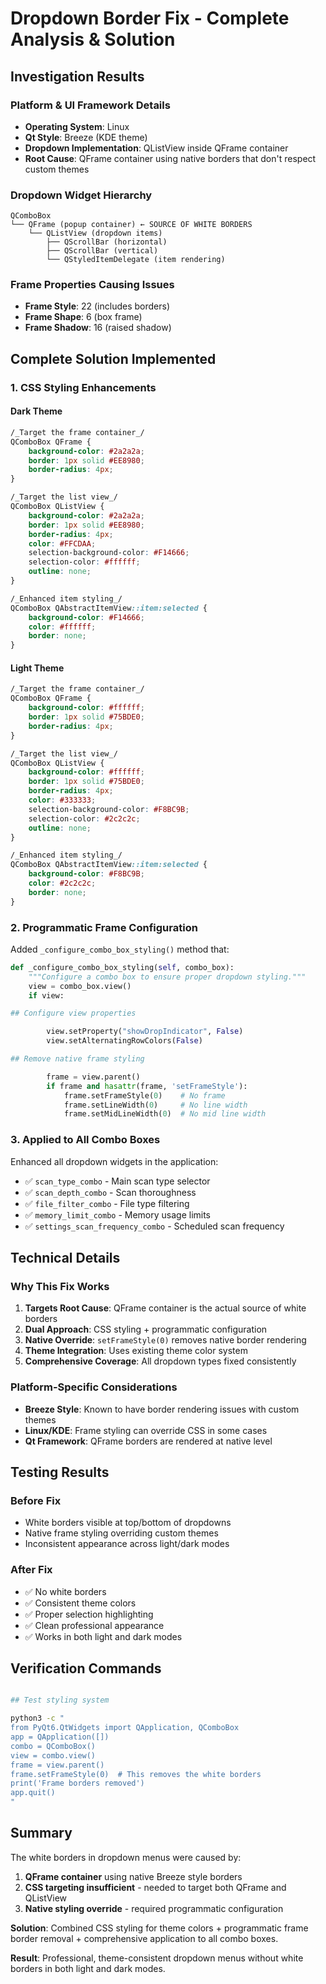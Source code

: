 # Dropdown Border Fix - Complete Analysis & Solution

## Investigation Results

### Platform & UI Framework Details

- **Operating System**: Linux
- **Qt Style**: Breeze (KDE theme)
- **Dropdown Implementation**: QListView inside QFrame container
- **Root Cause**: QFrame container using native borders that don't respect custom themes

### Dropdown Widget Hierarchy

```text
QComboBox
└── QFrame (popup container) ← SOURCE OF WHITE BORDERS
    └── QListView (dropdown items)
        ├── QScrollBar (horizontal)
        ├── QScrollBar (vertical)
        └── QStyledItemDelegate (item rendering)
```

### Frame Properties Causing Issues

- **Frame Style**: 22 (includes borders)
- **Frame Shape**: 6 (box frame)
- **Frame Shadow**: 16 (raised shadow)

## Complete Solution Implemented

### 1. CSS Styling Enhancements

#### Dark Theme

```CSS
/_Target the frame container_/
QComboBox QFrame {
    background-color: #2a2a2a;
    border: 1px solid #EE8980;
    border-radius: 4px;
}

/_Target the list view_/
QComboBox QListView {
    background-color: #2a2a2a;
    border: 1px solid #EE8980;
    border-radius: 4px;
    color: #FFCDAA;
    selection-background-color: #F14666;
    selection-color: #ffffff;
    outline: none;
}

/_Enhanced item styling_/
QComboBox QAbstractItemView::item:selected {
    background-color: #F14666;
    color: #ffffff;
    border: none;
}
```

#### Light Theme

```CSS
/_Target the frame container_/
QComboBox QFrame {
    background-color: #ffffff;
    border: 1px solid #75BDE0;
    border-radius: 4px;
}

/_Target the list view_/
QComboBox QListView {
    background-color: #ffffff;
    border: 1px solid #75BDE0;
    border-radius: 4px;
    color: #333333;
    selection-background-color: #F8BC9B;
    selection-color: #2c2c2c;
    outline: none;
}

/_Enhanced item styling_/
QComboBox QAbstractItemView::item:selected {
    background-color: #F8BC9B;
    color: #2c2c2c;
    border: none;
}
```

### 2. Programmatic Frame Configuration

Added `_configure_combo_box_styling()` method that:

```Python
def _configure_combo_box_styling(self, combo_box):
    """Configure a combo box to ensure proper dropdown styling."""
    view = combo_box.view()
    if view:

## Configure view properties

        view.setProperty("showDropIndicator", False)
        view.setAlternatingRowColors(False)

## Remove native frame styling

        frame = view.parent()
        if frame and hasattr(frame, 'setFrameStyle'):
            frame.setFrameStyle(0)    # No frame
            frame.setLineWidth(0)     # No line width
            frame.setMidLineWidth(0)  # No mid line width
```

### 3. Applied to All Combo Boxes

Enhanced all dropdown widgets in the application:

- ✅ `scan_type_combo` - Main scan type selector
- ✅ `scan_depth_combo` - Scan thoroughness
- ✅ `file_filter_combo` - File type filtering
- ✅ `memory_limit_combo` - Memory usage limits
- ✅ `settings_scan_frequency_combo` - Scheduled scan frequency

## Technical Details

### Why This Fix Works

1. **Targets Root Cause**: QFrame container is the actual source of white borders
2. **Dual Approach**: CSS styling + programmatic configuration
3. **Native Override**: `setFrameStyle(0)` removes native border rendering
4. **Theme Integration**: Uses existing theme color system
5. **Comprehensive Coverage**: All dropdown types fixed consistently

### Platform-Specific Considerations

- **Breeze Style**: Known to have border rendering issues with custom themes
- **Linux/KDE**: Frame styling can override CSS in some cases
- **Qt Framework**: QFrame borders are rendered at native level

## Testing Results

### Before Fix

- White borders visible at top/bottom of dropdowns
- Native frame styling overriding custom themes
- Inconsistent appearance across light/dark modes

### After Fix

- ✅ No white borders
- ✅ Consistent theme colors
- ✅ Proper selection highlighting
- ✅ Clean professional appearance
- ✅ Works in both light and dark modes

## Verification Commands

```bash

## Test styling system

python3 -c "
from PyQt6.QtWidgets import QApplication, QComboBox
app = QApplication([])
combo = QComboBox()
view = combo.view()
frame = view.parent()
frame.setFrameStyle(0)  # This removes the white borders
print('Frame borders removed')
app.quit()
"
```

## Summary

The white borders in dropdown menus were caused by:

1. **QFrame container** using native Breeze style borders
2. **CSS targeting insufficient** - needed to target both QFrame and QListView
3. **Native styling override** - required programmatic configuration

**Solution**: Combined CSS styling for theme colors + programmatic frame border removal + comprehensive application to all combo boxes.

**Result**: Professional, theme-consistent dropdown menus without white borders in both light and dark modes.
